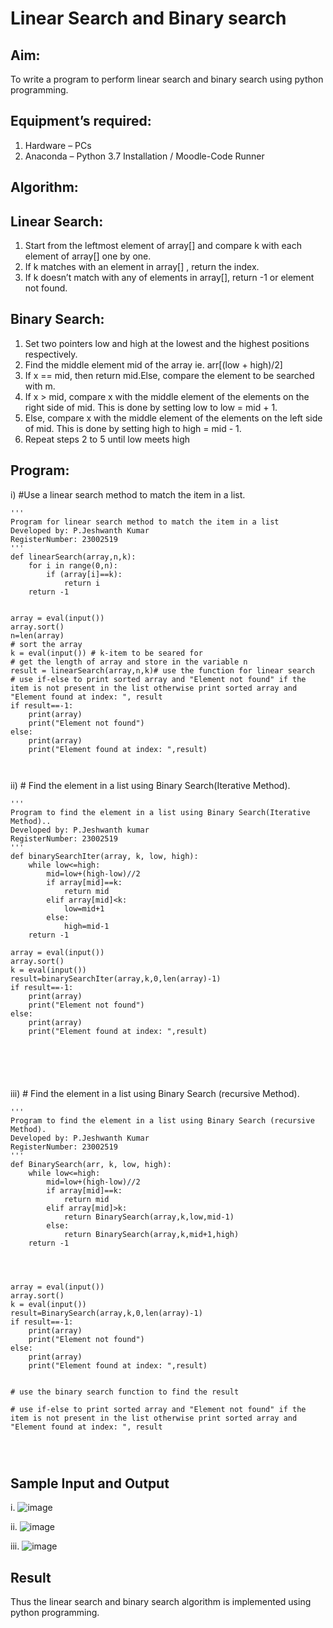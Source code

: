 # Linear Search and Binary search
## Aim:
To write a program to perform linear search and binary search using python programming.
## Equipment’s required:
1.	Hardware – PCs
2.	Anaconda – Python 3.7 Installation / Moodle-Code Runner
## Algorithm:
## Linear Search:
1.	Start from the leftmost element of array[] and compare k with each element of array[] one by one.
2.	If k matches with an element in array[] , return the index.
3.	If k doesn’t match with any of elements in array[], return -1 or element not found.
## Binary Search:
1.	Set two pointers low and high at the lowest and the highest positions respectively.
2.	Find the middle element mid of the array ie. arr[(low + high)/2]
3.	If x == mid, then return mid.Else, compare the element to be searched with m.
4.	If x > mid, compare x with the middle element of the elements on the right side of mid. This is done by setting low to low = mid + 1.
5.	Else, compare x with the middle element of the elements on the left side of mid. This is done by setting high to high = mid - 1.
6.	Repeat steps 2 to 5 until low meets high
## Program:
i)	#Use a linear search method to match the item in a list.
```
''' 
Program for linear search method to match the item in a list
Developed by: P.Jeshwanth Kumar
RegisterNumber: 23002519
'''
def linearSearch(array,n,k):
    for i in range(0,n):
        if (array[i]==k):
            return i
    return -1
    
    
array = eval(input())
array.sort()
n=len(array)
# sort the array
k = eval(input()) # k-item to be seared for
# get the length of array and store in the variable n
result = linearSearch(array,n,k)# use the function for linear search
# use if-else to print sorted array and "Element not found" if the item is not present in the list otherwise print sorted array and "Element found at index: ", result
if result==-1:
    print(array)
    print("Element not found")
else:
    print(array)
    print("Element found at index: ",result)



```
ii)	# Find the element in a list using Binary Search(Iterative Method).
```
''' 
Program to find the element in a list using Binary Search(Iterative Method)..
Developed by: P.Jeshwanth kumar
RegisterNumber: 23002519
'''
def binarySearchIter(array, k, low, high):
    while low<=high:
        mid=low+(high-low)//2
        if array[mid]==k:
            return mid
        elif array[mid]<k:
            low=mid+1
        else:
            high=mid-1
    return -1        
    
array = eval(input())
array.sort()
k = eval(input())
result=binarySearchIter(array,k,0,len(array)-1)
if result==-1:
    print(array)
    print("Element not found")
else:
    print(array)
    print("Element found at index: ",result)
    





```
iii)	# Find the element in a list using Binary Search (recursive Method).
```
''' 
Program to find the element in a list using Binary Search (recursive Method).
Developed by: P.Jeshwanth Kumar
RegisterNumber: 23002519
'''
def BinarySearch(arr, k, low, high):
    while low<=high:
        mid=low+(high-low)//2
        if array[mid]==k:
            return mid
        elif array[mid]>k:
            return BinarySearch(array,k,low,mid-1)
        else:
            return BinarySearch(array,k,mid+1,high)
    return -1
    
   
    
    
array = eval(input())
array.sort()
k = eval(input()) 
result=BinarySearch(array,k,0,len(array)-1)
if result==-1:
    print(array)
    print("Element not found")
else:
    print(array)
    print("Element found at index: ",result)
    

# use the binary search function to find the result

# use if-else to print sorted array and "Element not found" if the item is not present in the list otherwise print sorted array and "Element found at index: ", result




```
## Sample Input and Output
i.
![image](https://github.com/Jeshwanthkumar07/Search-Algorithm/assets/142886483/82817b5d-6d5b-4d63-9da5-d1576798e3a4)

ii.
![image](https://github.com/Jeshwanthkumar07/Search-Algorithm/assets/142886483/a45205f2-e112-494c-9a7e-0a44e6becde4)

iii.
![image](https://github.com/Jeshwanthkumar07/Search-Algorithm/assets/142886483/40b499b7-01d6-4678-9835-bf3b7ea470bf)









## Result
Thus the linear search and binary search algorithm is implemented using python programming.
